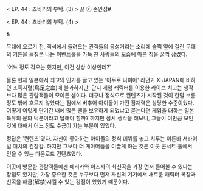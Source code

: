 < EP. 44 : 츠바키의 부탁. (3) > 끝
ⓒ 손인성#

< EP. 44 : 츠바키의 부탁. (4) >

& 

무대에 오르기 전, 객석에서 들려오는 관객들의 웅성거리는 소리에 슬쩍 옆에 걸린 무대의 커튼을 들춰본 나는 이벤트홀을 가득 찬 사람들의 모습에 마른 침을 꿀꺽 삼켰다. 

'어느 정도 각오는 했지만, 이건 상상 이상인데?' 

물론 현재 일본에서 최고의 인기를 끌고 있는 '아무로 나미에' 라던가 X-JAPAN에 비하면 조족지혈(鳥足之血)에 불과하지만, 단지 게임 캐릭터를 이용한 라이브 치고는 생각보다 많은 관람객들이 모여든 셈이다. 
더구나 정식으로 컨텐츠가 시작된 것이 한달 보름 정도 밖에 흐르지 않았다는 점에서 버추어 아이돌이 가진 잠재력은 상당한 수준이었다. 
어떻게 이렇게 단기간 내에 많은 팬을 보유하게 되었냐고 묻는다면 게임을 대하는 일본 특유의 문화 덕분이라고 답해야 할까? 
하지만 잠시 생각을 해보니, 그들이 이만큼 모인 것에 대해서 어느 정도 수긍이 가는 부분이 있었다. 

정답은 '컨텐츠'였다. 
자신이 좋아하는 아이돌의 정식 데뷔를 놓고 치루는 이른바 서바이벌 매치의 긴장감. 
하지만 그보다 더 게이머들을 이끌게 하는 것은 이곳 콘서트 홀에서 얻을 수 있는 다운로드 컨텐츠였다. 

이곳에 방문한 관람객들에겐 에리카와 아즈사의 최신곡을 가장 먼저 들어볼 수 있다는 장점도 있지만, 가장 중요한 것은 누구보다 먼저 자신의 기기에서 새로운 캐릭터 복장과 신곡을 해금(解禁)시킬 수 있는 강점이 있었기 때문이다. 
